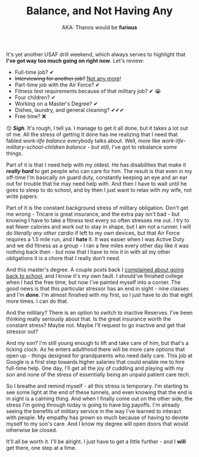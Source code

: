 ﻿---
title: Balance, and Not Having Any
subtitle: "AKA: Thanos would be **furious**"
tagline: "AKA: Thanos would be **furious**"
excerpt: "It’s yet another USAF drill weekend, which always serves to highlight that **I’ve got way too much going on right now**."
header:
    teaser: "/assets/images/post-content/balance.jpg"
    overlay_image: "/assets/images/post-content/balance.jpg"
    overlay_filter: 0.5
tags: rants
---

It's yet another USAF drill weekend, which always serves to highlight that **I've got way too much going on right now**.  Let's review:

- Full-time job?  ✔
- <strike>Interviewing for another job?</strike> [Not any more](/google-here-i-come/)!
- Part-time job with the Air Force? ✔
- Fitness test requirements because of that military job? ✔ 😭
- Four children? ✔
- Working on a Master's Degree? ✔
- Dishes, laundry, and general cleaning? ✔✔✔
- Free time? ❌

😔 ***Sigh***.  It's rough, I tell ya.  I manage to get it all done, but it takes a lot out of me.  All the stress of getting it done has me realizing that I need that fabled *work-life balance* everybody talks about.  Well, more like *work-life-military-school-children balance* - but still, I've got to rebalance some things.

Part of it is that I need help with my oldest.  He has disabilities that make it ***really hard*** to get people who can care for him.  The result is that even in my off-time I'm basically on guard duty, constantly keeping an eye and an ear out for trouble that he may need help with.  And then I have to wait until he goes to sleep to do school, and by then I just want to relax with my wife, not write papers.

Part of it is the constant background stress of military obligation.  Don't get me wrong - Tricare is great insurance, and the extra pay isn't bad - but knowing I have to take a fitness test every so often stresses me out.  I try to eat fewer calories and work out to stay in shape, but I am not a runner.  I will do *literally any other cardio* if left to my own devices, but that Air Force requires a 1.5 mile run, and I **hate** it.  It was easier when I was Active Duty and we did fitness as a group - I ran a few miles every other day like it was nothing back then - but now that I have to mix it in with all my other obligations it is a chore that I really don't need.

And this master's degree.  A couple posts back I [complained about going back to school](/back-to-school/), and I know it's my own fault.  I should've finished college when I had the free time, but now I've painted myself into a corner.  The good news is that this particular stressor has an end in sight - nine classes and I'm **done**.  I'm almost finished with my first, so I just have to do that eight more times.  I can do that.

And the military?  There is an option to switch to inactive Reserves.  I've been thinking really seriously about that.  Is the great insurance worth the constant stress?  Maybe not.  Maybe I'll request to go inactive and get that stressor out?

And my son?  I'm still young enough to lift and take care of him, but that's a ticking clock.  As he enters adulthood there will be more care options that open up - things designed for grandparents who need daily care.  This job at Google is a first step towards higher salaries that could enable me to hire full-time help.  One day, I'll get all the joy of cuddling and playing with my son and none of the stress of essentially being an unpaid patient care tech.

So I breathe and remind myself - all this stress is temporary.  I'm starting to see some light at the end of these tunnels, and even knowing that the end is in sight is a calming thing.  And when I finally come out on the other side, the stress I'm going through today is going to have big payoffs.  I'm already seeing the benefits of military service in the way I've learned to interact with people.  My empathy has grown so much because of having to devote myself to my son's care.  And I know my degree will open doors that would otherwise be closed.

It'll all be worth it.  I'll be alright.  I just have to get a little further - and I **will** get there, one step at a time.